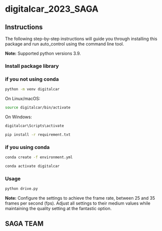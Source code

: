 # digitalcar_2023_SAGA

 ## Instructions
 The following step-by-step instructions will guide you through installing this package and run auto_control using the command line tool.

 **Note:** Supported python versions 3.9.

  ### Install package library
   ### if you not using conda
   ```bash
   python -m venv digitalcar
   ```
   On Linux/macOS:
   ```bash
   source digitalcar/bin/activate
   ```
   On Windows:
   ```bash
   digitalcar\Scripts\activate
   ```
   ```bash
   pip install -r requirement.txt
   ```
  ### if you using conda
  ```bash
  conda create -f environment.yml
  ```
  ```bash
  conda activate digitalcar
  ```

 ### Usage
 
 ```bash
 python drive.py
 ```
 **Note:** Configure the settings to achieve the  frame rate, between 25 and 35 frames per second (fps). Adjust all settings to their medium values while maintaining the quality setting at the fantastic option.

## SAGA TEAM
